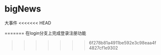 # bigNews
大事件
<<<<<<< HEAD

=======
在login分支上完成登录注册功能
>>>>>>> 6f278b81a4911be592e3c98eaa4f4827cf1e9302
